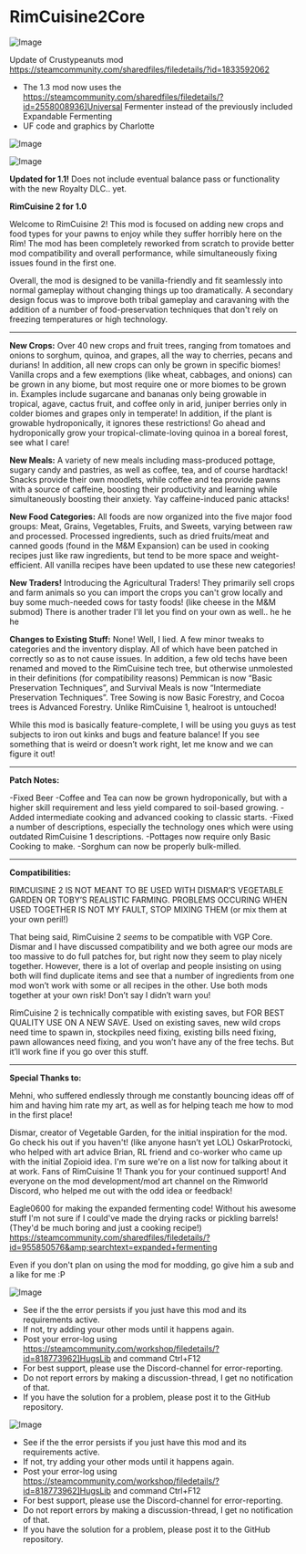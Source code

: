 # RimCuisine2Core

![Image](https://i.imgur.com/WAEzk68.png)

Update of Crustypeanuts mod
https://steamcommunity.com/sharedfiles/filedetails/?id=1833592062

- The 1.3 mod now uses the https://steamcommunity.com/sharedfiles/filedetails/?id=2558008936]Universal Fermenter instead of the previously included Expandable Fermenting
- UF code and graphics by Charlotte

![Image](https://i.imgur.com/7Gzt3Rg.png)

	
![Image](https://i.imgur.com/NOW7jU1.png)

**Updated for 1.1!** Does not include eventual balance pass or functionality with the new Royalty DLC.. yet.


**RimCuisine 2 for 1.0**

Welcome to RimCuisine 2! This mod is focused on adding new crops and food types for your pawns to enjoy while they suffer horribly here on the Rim! The mod has been completely reworked from scratch to provide better mod compatibility and overall performance, while simultaneously fixing issues found in the first one.

Overall, the mod is designed to be vanilla-friendly and fit seamlessly into normal gameplay without changing things up too dramatically.  A secondary design focus was to improve both tribal gameplay and caravaning with the addition of a number of food-preservation techniques that don't rely on freezing temperatures or high technology.  

------------------------------------------------------------

**New Crops:** Over 40 new crops and fruit trees, ranging from tomatoes and onions to sorghum, quinoa, and grapes, all the way to cherries, pecans and durians! In addition, all new crops can only be grown in specific biomes! Vanilla crops and a few exemptions (like wheat, cabbages, and onions) can be grown in any biome, but most require one or more biomes to be grown in.  Examples include sugarcane and bananas only being growable in tropical, agave, cactus fruit, and coffee only in arid, juniper berries only in colder biomes and grapes only in temperate! In addition, if the plant is growable hydroponically, it ignores these restrictions! Go ahead and hydroponically grow your tropical-climate-loving quinoa in a boreal forest, see what I care!

**New Meals:** A variety of new meals including mass-produced pottage, sugary candy and pastries, as well as coffee, tea, and of course hardtack! Snacks provide their own moodlets, while coffee and tea provide pawns with a source of caffeine, boosting their productivity and learning while simultaneously boosting their anxiety.  Yay caffeine-induced panic attacks!  

**New Food Categories:** All foods are now organized into the five major food groups: Meat, Grains, Vegetables, Fruits, and Sweets, varying between raw and processed.  Processed ingredients, such as dried fruits/meat and canned goods (found in the M&amp;M Expansion) can be used in cooking recipes just like raw ingredients, but tend to be more space and weight-efficient.  All vanilla recipes have been updated to use these new categories!

**New Traders!** Introducing the Agricultural Traders! They primarily sell crops and farm animals so you can import the crops you can't grow locally and buy some much-needed cows for tasty foods! (like cheese in the M&amp;M submod) There is another trader I'll let you find on your own as well.. he he he

**Changes to Existing Stuff:** None! Well, I lied.  A few minor tweaks to categories and the inventory display.  All of which have been patched in correctly so as to not cause issues.  In addition, a few old techs have been renamed and moved to the RimCuisine tech tree, but otherwise unmolested in their definitions (for compatibility reasons)  Pemmican is now “Basic Preservation Techniques”, and Survival Meals is now “Intermediate Preservation Techniques”.  Tree Sowing is now Basic Forestry, and Cocoa trees is Advanced Forestry.  Unlike RimCuisine 1, healroot is untouched! 

While this mod is basically feature-complete, I will be using you guys as test subjects to iron out kinks and bugs and feature balance! If you see something that is weird or doesn’t work right, let me know and we can figure it out! 

--------------------------------------------------

**Patch Notes:**

-Fixed Beer
-Coffee and Tea can now be grown hydroponically, but with a higher skill requirement and less yield compared to soil-based growing.
-Added intermediate cooking and advanced cooking to classic starts.
-Fixed a number of descriptions, especially the technology ones which were using outdated RimCuisine 1 descriptions.
-Pottages now require only Basic Cooking to make.
-Sorghum can now be properly bulk-milled.

--------------------------------------------------

**Compatibilities:**

RIMCUISINE 2 IS NOT MEANT TO BE USED WITH DISMAR’S VEGETABLE GARDEN OR TOBY’S REALISTIC FARMING.  PROBLEMS OCCURING WHEN USED TOGETHER IS NOT MY FAULT, STOP MIXING THEM (or mix them at your own peril!)

That being said, RimCuisine 2 *seems* to be compatible with VGP Core.  Dismar and I have discussed compatibility and we both agree our mods are too massive to do full patches for, but right now they seem to play nicely together.  However, there is a lot of overlap and people insisting on using both will find duplicate items and see that a number of ingredients from one mod won’t work with some or all recipes in the other.  Use both mods together at your own risk! Don’t say I didn’t warn you!

RimCuisine 2 is technically compatible with existing saves, but FOR BEST QUALITY USE ON A NEW SAVE.  Used on existing saves, new wild crops need time to spawn in, stockpiles need fixing, existing bills need fixing, pawn allowances need fixing, and you won’t have any of the free techs. But it’ll work fine if you go over this stuff.


--------------------------------------------------

**Special Thanks to:**

Mehni, who suffered endlessly through me constantly bouncing ideas off of him and having him rate my art, as well as for helping teach me how to mod in the first place!

Dismar, creator of Vegetable Garden, for the initial inspiration for the mod.  Go check his out if you haven't! (like anyone hasn’t yet LOL)
OskarProtocki, who helped with art advice
Brian, RL friend and co-worker who came up with the initial Zopioid idea.  I'm sure we're on a list now for talking about it at work.
Fans of RimCuisine 1! Thank you for your continued support!
And everyone on the mod development/mod art channel on the Rimworld Discord, who helped me out with the odd idea or feedback!

Eagle0600 for making the expanded fermenting code! Without his awesome stuff I'm not sure if I could've made the drying racks or pickling barrels! (They'd be much boring and just a cooking recipe!)
https://steamcommunity.com/sharedfiles/filedetails/?id=955850576&amp;searchtext=expanded+fermenting

Even if you don't plan on using the mod for modding, go give him a sub and a like for me :P

![Image](https://i.imgur.com/Rs6T6cr.png)



-  See if the the error persists if you just have this mod and its requirements active.
-  If not, try adding your other mods until it happens again.
-  Post your error-log using https://steamcommunity.com/workshop/filedetails/?id=818773962]HugsLib and command Ctrl+F12
-  For best support, please use the Discord-channel for error-reporting.
-  Do not report errors by making a discussion-thread, I get no notification of that.
-  If you have the solution for a problem, please post it to the GitHub repository.



![Image](https://i.imgur.com/PwoNOj4.png)



-  See if the the error persists if you just have this mod and its requirements active.
-  If not, try adding your other mods until it happens again.
-  Post your error-log using https://steamcommunity.com/workshop/filedetails/?id=818773962]HugsLib and command Ctrl+F12
-  For best support, please use the Discord-channel for error-reporting.
-  Do not report errors by making a discussion-thread, I get no notification of that.
-  If you have the solution for a problem, please post it to the GitHub repository.


